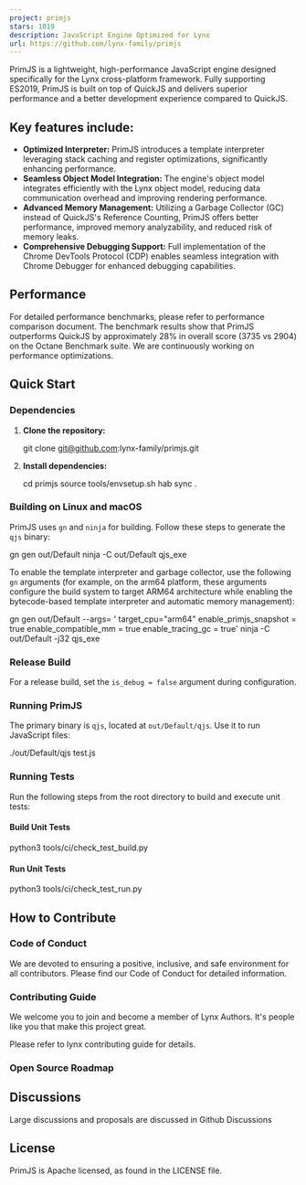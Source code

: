 ```yaml
---
project: primjs
stars: 1019
description: JavaScript Engine Optimized for Lynx
url: https://github.com/lynx-family/primjs
---
```


PrimJS is a lightweight, high-performance JavaScript engine designed specifically for the Lynx cross-platform framework. Fully supporting ES2019, PrimJS is built on top of QuickJS and delivers superior performance and a better development experience compared to QuickJS.

Key features include:
---------------------

-   **Optimized Interpreter:** PrimJS introduces a template interpreter leveraging stack caching and register optimizations, significantly enhancing performance.
-   **Seamless Object Model Integration:** The engine's object model integrates efficiently with the Lynx object model, reducing data communication overhead and improving rendering performance.
-   **Advanced Memory Management:** Utilizing a Garbage Collector (GC) instead of QuickJS's Reference Counting, PrimJS offers better performance, improved memory analyzability, and reduced risk of memory leaks.
-   **Comprehensive Debugging Support:** Full implementation of the Chrome DevTools Protocol (CDP) enables seamless integration with Chrome Debugger for enhanced debugging capabilities.

Performance
-----------

For detailed performance benchmarks, please refer to performance comparison document. The benchmark results show that PrimJS outperforms QuickJS by approximately 28% in overall score (3735 vs 2904) on the Octane Benchmark suite. We are continuously working on performance optimizations.

Quick Start
-----------

### Dependencies

1.  **Clone the repository:**
    
    git clone git@github.com:lynx-family/primjs.git
    
2.  **Install dependencies:**
    
    cd primjs
    source tools/envsetup.sh
    hab sync .
    

### Building on Linux and macOS

PrimJS uses `gn` and `ninja` for building. Follow these steps to generate the `qjs` binary:

gn gen out/Default
ninja -C out/Default qjs\_exe

To enable the template interpreter and garbage collector, use the following `gn` arguments (for example, on the arm64 platform, these arguments configure the build system to target ARM64 architecture while enabling the bytecode-based template interpreter and automatic memory management):

gn gen out/Default --args= '
    target\_cpu="arm64" 
    enable\_primjs\_snapshot = true
    enable\_compatible\_mm = true
    enable\_tracing\_gc = true'
ninja -C out/Default -j32 qjs\_exe

### Release Build

For a release build, set the `is_debug = false` argument during configuration.

### Running PrimJS

The primary binary is `qjs`, located at `out/Default/qjs`. Use it to run JavaScript files:

./out/Default/qjs test.js

### Running Tests

Run the following steps from the root directory to build and execute unit tests:

#### Build Unit Tests

python3 tools/ci/check\_test\_build.py

#### Run Unit Tests

python3 tools/ci/check\_test\_run.py

How to Contribute
-----------------

### Code of Conduct

We are devoted to ensuring a positive, inclusive, and safe environment for all contributors. Please find our Code of Conduct for detailed information.

### Contributing Guide

We welcome you to join and become a member of Lynx Authors. It's people like you that make this project great.

Please refer to lynx contributing guide for details.

### Open Source Roadmap

Discussions
-----------

Large discussions and proposals are discussed in Github Discussions

License
-------

PrimJS is Apache licensed, as found in the LICENSE file.
